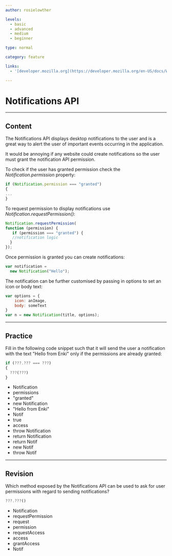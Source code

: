 ```yaml
---
author: rosielowther

levels:
  - basic
  - advanced
  - medium
  - beginner

type: normal

category: feature

links:
  - '[developer.mozilla.org](https://developer.mozilla.org/en-US/docs/Web/API/notification){website}'

---
```

# Notifications API

---
## Content

The Notifications API displays desktop notifications to the user and is a great way to alert the user of important events occurring in the application.

It would be annoying if any website could create notifications so the user must grant the notification API permission.

To check if the user has granted permission check the *Notification.permission* property:

```javascript
if (Notification.permission === "granted")
{
...
}
```

To request permission to display notifications use *Notification.requestPermission()*:

```javascript
Notification.requestPermission(
function (permission) {
   if (permission === "granted") {
   //notification logic
  }
});
```

Once permission is granted you can create notifications:

```javascript
var notification =
  new Notification("Hello");
```

The notification can be further customised by passing in options to set an icon or body text:

```javascript
var options = {
    icon: anImage,
    body: someText
}
var n = new Notification(title, options);
```

---
## Practice

Fill in the following code snippet such that it will send the user a notification with the text "Hello from Enki" only if the permissions are already granted:

```javascript
if (???.??? === ???)
{
  ???(???)
}
```

* Notification
* permissions
* "granted"
* new Notification
* "Hello from Enki"
* Notif
* true
* access
* throw Notification
* return Notification
* return Notif
* new Notif
* throw Notif

---
## Revision

Which method exposed by the Notifications API can be used to ask for user permissions with regard to sending notifications?

```javascript
???.???()
```

* Notification
* requestPermission
* request
* permission
* requestAccess
* access
* grantAccess
* Notif